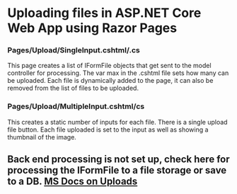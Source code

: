 # Uploading files in ASP.NET Core Web App using Razor Pages

### Pages/Upload/SingleInput.cshtml/.cs

This page creates a list of IFormFile objects that get sent to the model controller for processing. The var max in the .cshtml file sets how many can be uploaded. Each file is dynamically added to the page, it can also be removed from the list of files to be uploaded. 

### Pages/Upload/MultipleInput.cshtml/cs
This creates a static number of inputs for each file. There is a single upload file button. Each file uploaded is set to the input as well as showing a thumbnail of the image. 

## Back end processing is not set up, check here for processing the IFormFile to a file storage or save to a DB. [MS Docs on Uploads](https://learn.microsoft.com/en-us/aspnet/core/mvc/models/file-uploads?view=aspnetcore-6.0)
